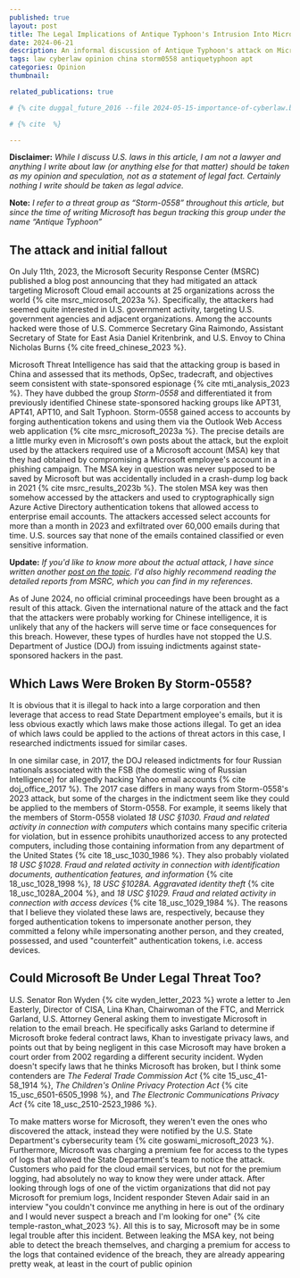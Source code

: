 ```yaml
---
published: true
layout: post
title: The Legal Implications of Antique Typhoon's Intrusion Into Microsoft & The U.S. State Department
date: 2024-06-21
description: An informal discussion of Antique Typhoon's attack on Microsoft systems and email accounts associated with U.S State Department employees as well as the laws that were likely broken along the way. 
tags: law cyberlaw opinion china storm0558 antiquetyphoon apt
categories: Opinion
thumbnail: 

related_publications: true

# {% cite duggal_future_2016 --file 2024-05-15-importance-of-cyberlaw.bib %}

# {% cite  %}

---
```



**Disclaimer:** *While I discuss U.S. laws in this article, I am not a lawyer and anything I write about law (or anything else for that matter) should be taken as my opinion and speculation, not as a statement of legal fact. Certainly nothing I write should be taken as legal advice.*

**Note:** *I refer to a threat group as “Storm-0558” throughout this article, but since the time of writing Microsoft has begun tracking this group under the name “Antique Typhoon”*

## The attack and initial fallout

On July 11th, 2023, the Microsoft Security Response Center (MSRC) published a blog post announcing that they had mitigated an attack targeting Microsoft Cloud email accounts at 25 organizations across the world {% cite msrc_microsoft_2023a %}. Specifically, the attackers had seemed quite interested in U.S. government activity, targeting U.S. government agencies and adjacent organizations. Among the accounts hacked were those of U.S. Commerce Secretary Gina Raimondo, Assistant Secretary of State for East Asia Daniel Kritenbrink, and U.S. Envoy to China Nicholas Burns {% cite freed_chinese_2023 %}.

Microsoft Threat Intelligence has said that the attacking group is based in China and assessed that its methods, OpSec, tradecraft, and objectives seem consistent with state-sponsored espionage {% cite mti_analysis_2023 %}. They have dubbed the group *Storm-0558* and differentiated it from previously identified Chinese state-sponsored hacking groups like APT31, APT41, APT10, and Salt Typhoon. Storm-0558 gained access to accounts by forging authentication tokens and using them via the Outlook Web Access web application {% cite msrc_microsoft_2023a %}. The precise details are a little murky even in Microsoft's own posts about the attack, but the exploit used by the attackers required use of a Microsoft account (MSA) key that they had obtained by compromising a Microsoft employee's account in a phishing campaign. The MSA key in question was never supposed to be saved by Microsoft but was accidentally included in a crash-dump log back in 2021 {% cite msrc_results_2023b %}. The stolen MSA key was then somehow accessed by the attackers and used to cryptographically sign Azure Active Directory authentication tokens that allowed access to enterprise email accounts. The attackers accessed select accounts for more than a month in 2023 and exfiltrated over 60,000 emails during that time. U.S. sources say that none of the emails contained classified or even sensitive information.

**Update:** *If you'd like to know more about the actual attack, I have since written another [post on the topic](/blog/2024/storm-0558-APT/). I'd also highly recommend reading the detailed reports from MSRC, which you can find in my references.*

As of June 2024, no official criminal proceedings have been brought as a result of this attack. Given the international nature of the attack and the fact that the attackers were probably working for Chinese intelligence, it is unlikely that any of the hackers will serve time or face consequences for this breach. However, these types of hurdles have not stopped the U.S. Department of Justice (DOJ) from issuing indictments against state-sponsored hackers in the past.

## Which Laws Were Broken By Storm-0558?

It is obvious that it is illegal to hack into a large corporation and then leverage that access to read State Department employee's emails, but it is less obvious exactly which laws make those actions illegal. To get an idea of which laws could be applied to the actions of threat actors in this case, I researched indictments issued for similar cases.

In one similar case, in 2017, the DOJ released indictments for four Russian nationals associated with the FSB (the domestic wing of Russian Intelligence) for allegedly hacking Yahoo email accounts {% cite doj_office_2017 %}. The 2017 case differs in many ways from Storm-0558's 2023 attack, but some of the charges in the indictment seem like they could be applied to the members of Storm-0558. For example, it seems likely that the members of Storm-0558 violated *18 USC §1030. Fraud and related activity in connection with computers* which contains many specific criteria for violation, but in essence prohibits unauthorized access to any protected computers, including those containing information from any department of the United States {% cite 18_usc_1030_1986 %}. They also probably violated *18 USC §1028. Fraud and related activity in connection with identification documents, authentication features, and information* {% cite 18_usc_1028_1998 %},  *18 USC §1028A. Aggravated identity theft* {% cite 18_usc_1028A_2004 %}, and *18 USC §1029. Fraud and related activity in connection with access devices* {% cite 18_usc_1029_1984 %}. The reasons that I believe they violated these laws are, respectively, because they forged authentication tokens to impersonate another person, they committed a felony while impersonating another person, and they created, possessed, and used "counterfeit" authentication tokens, i.e. access devices.

## Could Microsoft Be Under Legal Threat Too?

 U.S. Senator Ron Wyden {% cite wyden_letter_2023 %} wrote a letter to Jen Easterly, Director of CISA, Lina Khan, Chairwoman of the FTC, and Merrick Garland, U.S. Attorney General asking them to investigate Microsoft in relation to the email breach. He specifically asks Garland to determine if Microsoft broke federal contract laws, Khan to investigate privacy laws, and points out that by being negligent in this case Microsoft may have broken a court order from 2002 regarding a different security incident. Wyden doesn't specify laws that he thinks Microsoft has broken, but I think some contenders are *The Federal Trade Commission Act* {% cite 15_usc_41-58_1914 %}, *The Children's Online Privacy Protection Act* {% cite 15_usc_6501-6505_1998 %}, and *The Electronic Communications Privacy Act* {% cite 18_usc_2510-2523_1986 %}.

To make matters worse for Microsoft, they weren't even the ones who discovered the attack, instead they were notified by the U.S. State Department's cybersecurity team {% cite goswami_microsoft_2023 %}. Furthermore, Microsoft was charging a premium fee for access to the types of logs that allowed the State Department's team to notice the attack. Customers who paid for the cloud email services, but not for the premium logging, had absolutely no way to know they were under attack. After looking through logs of one of the victim organizations that did not pay Microsoft for premium logs, Incident responder Steven Adair said in an interview "you couldn't convince me anything in here is out of the ordinary and I would never suspect a breach and I'm looking for one" {% cite temple-raston_what_2023 %}. All this is to say, Microsoft may be in some legal trouble after this incident. Between leaking the MSA key, not being able to detect the breach themselves, and charging a premium for access to the logs that contained evidence of the breach, they are already appearing pretty weak, at least in the court of public opinion
